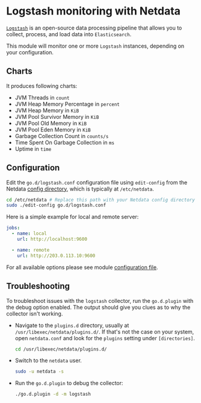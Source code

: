<!--
title: "Logstash monitoring with Netdata"
description: "Monitor the health and performance of Logstash instances with zero configuration, per-second metric granularity, and interactive visualizations."
custom_edit_url: https://github.com/netdata/go.d.plugin/edit/master/modules/logstash/README.md
sidebar_label: "Logstash"
-->

# Logstash monitoring with Netdata

[`Logstash`](https://www.elastic.co/products/logstash) is an open-source data processing pipeline that allows you to
collect, process, and load data into `Elasticsearch`.

This module will monitor one or more `Logstash` instances, depending on your configuration.

## Charts

It produces following charts:

- JVM Threads in `count`
- JVM Heap Memory Percentage in `percent`
- JVM Heap Memory in `KiB`
- JVM Pool Survivor Memory in `KiB`
- JVM Pool Old Memory in `KiB`
- JVM Pool Eden Memory in `KiB`
- Garbage Collection Count in `counts/s`
- Time Spent On Garbage Collection in `ms`
- Uptime in `time`

## Configuration

Edit the `go.d/logstash.conf` configuration file using `edit-config` from the
Netdata [config directory](https://learn.netdata.cloud/docs/configure/nodes), which is typically at `/etc/netdata`.

```bash
cd /etc/netdata # Replace this path with your Netdata config directory
sudo ./edit-config go.d/logstash.conf
```

Here is a simple example for local and remote server:

```yaml
jobs:
  - name: local
    url: http://localhost:9600

  - name: remote
    url: http://203.0.113.10:9600
```

For all available options please see
module [configuration file](https://github.com/netdata/go.d.plugin/blob/master/config/go.d/logstash.conf).

## Troubleshooting

To troubleshoot issues with the `logstash` collector, run the `go.d.plugin` with the debug option enabled. The output
should give you clues as to why the collector isn't working.

- Navigate to the `plugins.d` directory, usually at `/usr/libexec/netdata/plugins.d/`. If that's not the case on
  your system, open `netdata.conf` and look for the `plugins` setting under `[directories]`.

  ```bash
  cd /usr/libexec/netdata/plugins.d/
  ```

- Switch to the `netdata` user.

  ```bash
  sudo -u netdata -s
  ```

- Run the `go.d.plugin` to debug the collector:

  ```bash
  ./go.d.plugin -d -m logstash
  ```

